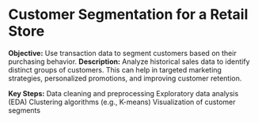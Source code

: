 # Customer Segmentation for a Retail Store


**Objective:** Use transaction data to segment customers based on their purchasing behavior.
**Description:** Analyze historical sales data to identify distinct groups of customers. This can help in targeted marketing strategies, personalized promotions, and improving customer retention.

**Key Steps:**
Data cleaning and preprocessing
Exploratory data analysis (EDA)
Clustering algorithms (e.g., K-means)
Visualization of customer segments
